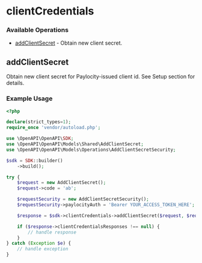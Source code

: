 # clientCredentials

### Available Operations

* [addClientSecret](#addclientsecret) - Obtain new client secret.

## addClientSecret

Obtain new client secret for Paylocity-issued client id. See Setup section for details.

### Example Usage

```php
<?php

declare(strict_types=1);
require_once 'vendor/autoload.php';

use \OpenAPI\OpenAPI\SDK;
use \OpenAPI\OpenAPI\Models\Shared\AddClientSecret;
use \OpenAPI\OpenAPI\Models\Operations\AddClientSecretSecurity;

$sdk = SDK::builder()
    ->build();

try {
    $request = new AddClientSecret();
    $request->code = 'ab';

    $requestSecurity = new AddClientSecretSecurity();
    $requestSecurity->paylocityAuth = 'Bearer YOUR_ACCESS_TOKEN_HERE';

    $response = $sdk->clientCredentials->addClientSecret($request, $requestSecurity);

    if ($response->clientCredentialsResponses !== null) {
        // handle response
    }
} catch (Exception $e) {
    // handle exception
}
```
